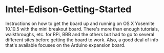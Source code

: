 # Intel-Edison-Getting-Started
Instructions on how to get the board up and running on OS X Yosemite 10.10.5 with the mini breakout board. There's more than enough tutorials, walkthroughs, etc. for RPi, BBB and the others but had to go to several different sites before getting the board to work. Also, a good deal of info that's available focuses on the Arduino expansion board.
